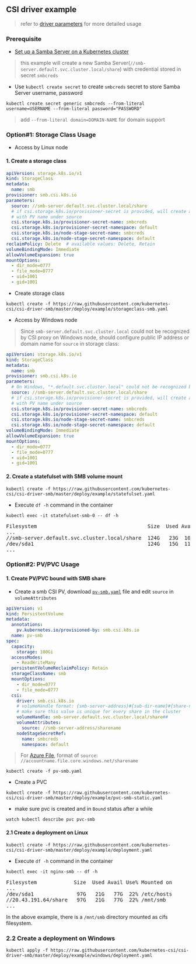 ## CSI driver example
> refer to [driver parameters](../../docs/driver-parameters.md) for more detailed usage

### Prerequisite
 - [Set up a Samba Server on a Kubernetes cluster](./smb-provisioner/)
 > this example will create a new Samba Server(`//smb-server.default.svc.cluster.local/share`) with credential stored in secret `smbcreds`
 - Use `kubectl create secret` to create `smbcreds` secret to store Samba Server username, password
```console
kubectl create secret generic smbcreds --from-literal username=USERNAME --from-literal password="PASSWORD"
```
> add `--from-literal domain=DOMAIN-NAME` for domain support

### Option#1: Storage Class Usage
 - Access by Linux node
#### 1. Create a storage class
```yaml
apiVersion: storage.k8s.io/v1
kind: StorageClass
metadata:
  name: smb
provisioner: smb.csi.k8s.io
parameters:
  source: //smb-server.default.svc.cluster.local/share
  # if csi.storage.k8s.io/provisioner-secret is provided, will create a sub directory
  # with PV name under source
  csi.storage.k8s.io/provisioner-secret-name: smbcreds
  csi.storage.k8s.io/provisioner-secret-namespace: default
  csi.storage.k8s.io/node-stage-secret-name: smbcreds
  csi.storage.k8s.io/node-stage-secret-namespace: default
reclaimPolicy: Delete  # available values: Delete, Retain
volumeBindingMode: Immediate
allowVolumeExpansion: true
mountOptions:
  - dir_mode=0777
  - file_mode=0777
  - uid=1001
  - gid=1001
```

 - Create storage class
```console
kubectl create -f https://raw.githubusercontent.com/kubernetes-csi/csi-driver-smb/master/deploy/example/storageclass-smb.yaml
```

 - Access by Windows node
> Since `smb-server.default.svc.cluster.local` could not be recognized by CSI proxy on Windows node, should configure public IP address or domain name for `source` in storage class:
```yaml
apiVersion: storage.k8s.io/v1
kind: StorageClass
metadata:
  name: smb
provisioner: smb.csi.k8s.io
parameters:
  # On Windows, "*.default.svc.cluster.local" could not be recognized by csi-proxy
  source: //smb-server.default.svc.cluster.local/share
  # if csi.storage.k8s.io/provisioner-secret is provided, will create a sub directory
  # with PV name under source
  csi.storage.k8s.io/provisioner-secret-name: smbcreds
  csi.storage.k8s.io/provisioner-secret-namespace: default
  csi.storage.k8s.io/node-stage-secret-name: smbcreds
  csi.storage.k8s.io/node-stage-secret-namespace: default
volumeBindingMode: Immediate
allowVolumeExpansion: true
mountOptions:
  - dir_mode=0777
  - file_mode=0777
  - uid=1001
  - gid=1001
```

#### 2. Create a statefulset with SMB volume mount
```console
kubectl create -f https://raw.githubusercontent.com/kubernetes-csi/csi-driver-smb/master/deploy/example/statefulset.yaml
```
 - Execute `df -h` command in the container
```console
kubectl exec -it statefulset-smb-0 -- df -h
```
<pre>
Filesystem                                    Size  Used Avail Use% Mounted on
...
//smb-server.default.svc.cluster.local/share  124G   23G  102G  19% /mnt/smb
/dev/sda1                                     124G   15G  110G  12% /etc/hosts
...
</pre>

### Option#2: PV/PVC Usage
#### 1. Create PV/PVC bound with SMB share
 - Create a smb CSI PV, download [`pv-smb.yaml`](https://raw.githubusercontent.com/kubernetes-csi/csi-driver-smb/master/deploy/example/pv-smb.yaml) file and edit `source` in `volumeAttributes`
```yaml
apiVersion: v1
kind: PersistentVolume
metadata:
  annotations:
    pv.kubernetes.io/provisioned-by: smb.csi.k8s.io
  name: pv-smb
spec:
  capacity:
    storage: 100Gi
  accessModes:
    - ReadWriteMany
  persistentVolumeReclaimPolicy: Retain
  storageClassName: smb
  mountOptions:
    - dir_mode=0777
    - file_mode=0777
  csi:
    driver: smb.csi.k8s.io
    # volumeHandle format: {smb-server-address}#{sub-dir-name}#{share-name}
    # make sure this value is unique for every share in the cluster
    volumeHandle: smb-server.default.svc.cluster.local/share##
    volumeAttributes:
      source: //smb-server-address/sharename
    nodeStageSecretRef:
      name: smbcreds
      namespace: default
```
> For [Azure File](https://docs.microsoft.com/en-us/azure/storage/files/), format of `source`: `//accountname.file.core.windows.net/sharename`

```console
kubectl create -f pv-smb.yaml
```

 - Create a PVC
```console
kubectl create -f https://raw.githubusercontent.com/kubernetes-csi/csi-driver-smb/master/deploy/example/pvc-smb-static.yaml
```

 - make sure pvc is created and in `Bound` status after a while
```console
watch kubectl describe pvc pvc-smb
```

#### 2.1 Create a deployment on Linux
```console
kubectl create -f https://raw.githubusercontent.com/kubernetes-csi/csi-driver-smb/master/deploy/example/deployment.yaml
```

 - Execute `df -h` command in the container
```console
kubectl exec -it nginx-smb -- df -h
```
<pre>
Filesystem            Size  Used Avail Use% Mounted on
...
/dev/sda1              97G   21G   77G  22% /etc/hosts
//20.43.191.64/share   97G   21G   77G  22% /mnt/smb
...
</pre>

In the above example, there is a `/mnt/smb` directory mounted as cifs filesystem.

### 2.2 Create a deployment on Windows
```console
kubectl apply -f https://raw.githubusercontent.com/kubernetes-csi/csi-driver-smb/master/deploy/example/windows/deployment.yaml
```
